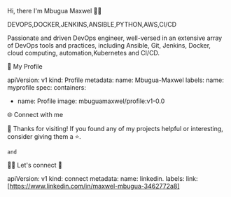 Hi, there I'm Mbugua Maxwel 👋👋


DEVOPS,DOCKER,JENKINS,ANSIBLE,PYTHON,AWS,CI/CD

Passionate and driven DevOps engineer, well-versed in an extensive array of DevOps tools and practices, including Ansible, Git, Jenkins, Docker, cloud computing, automation,Kubernetes and CI/CD.

👤 My Profile

apiVersion: v1
kind: Profile
metadata:
  name: Mbugua-Maxwel 
  labels:
    name: myprofile
spec:
  containers:
  - name: Profile
    image: mbuguamaxwel/profile:v1-0.0
    


🌐 Connect with me


🌟 Thanks for visiting! If you found any of my projects helpful or interesting, consider giving them a ⭐️.

    and
		
🔗🤝 Let's connect 🤗

apiVersion: v1
kind: connect
metadata:
  name: linkedin.
  labels:
    link: [https://www.linkedin.com/in/maxwel-mbugua-3462772a8]






 
